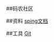 ##码农社区

##资料
[sping文档](https://spring.io/guides)

##工具
[Git](ttps://developer.github.com/apps/building-oauth-apps/creating-an-oauth-app/)